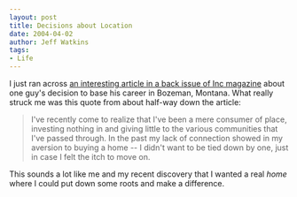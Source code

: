 ```yaml
---
layout: post
title: Decisions about Location
date: 2004-04-02
author: Jeff Watkins
tags:
- Life
---
```


<p>I just ran across <a
href="http://www.inc.com/magazine/20010801/23213.html">an interesting
article in a back issue of Inc magazine</a> about one guy's decision to
base his career in Bozeman, Montana. What really struck me was this
quote from about half-way down the article:</p>
<blockquote cite="http://www.inc.com/magazine/20010801/23213.html">
	<p>I've recently come to realize that I've been a mere consumer of
	place, investing nothing in and giving little to the various
	communities that I've passed through. In the past my lack of
	connection showed in my aversion to buying a home -- I didn't want
	to be tied down by one, just in case I felt the itch to move on.</p>
</blockquote>
<p>This sounds a lot like me and my recent discovery that I wanted a
real <i>home</i> where I could put down some roots and make a
difference.</p>
